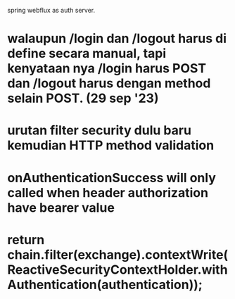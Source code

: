 spring webflux as auth server.



# walaupun /login dan /logout harus di define secara manual, tapi kenyataan nya /login harus POST dan /logout harus dengan method selain POST. (29 sep '23)
# urutan filter security dulu baru kemudian HTTP method validation
# onAuthenticationSuccess will only called when header authorization have bearer value
# return chain.filter(exchange).contextWrite(ReactiveSecurityContextHolder.withAuthentication(authentication));